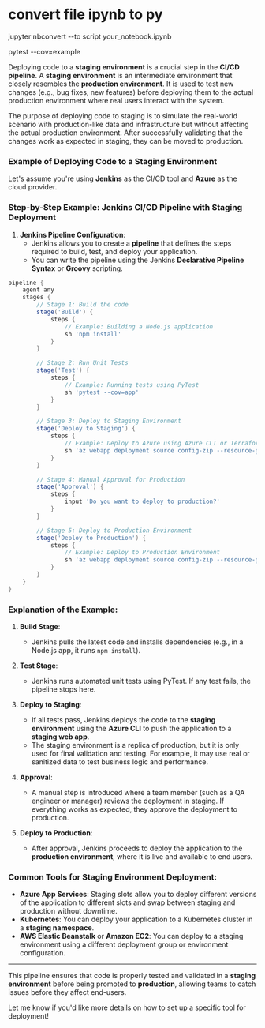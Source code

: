 
# convert file ipynb to py 
jupyter nbconvert --to script your_notebook.ipynb


pytest --cov=example







Deploying code to a **staging environment** is a crucial step in the **CI/CD pipeline**. A **staging environment** is an intermediate environment that closely resembles the **production environment**. It is used to test new changes (e.g., bug fixes, new features) before deploying them to the actual production environment where real users interact with the system.

The purpose of deploying code to staging is to simulate the real-world scenario with production-like data and infrastructure but without affecting the actual production environment. After successfully validating that the changes work as expected in staging, they can be moved to production.

### Example of Deploying Code to a Staging Environment

Let's assume you're using **Jenkins** as the CI/CD tool and **Azure** as the cloud provider.

### **Step-by-Step Example: Jenkins CI/CD Pipeline with Staging Deployment**

1. **Jenkins Pipeline Configuration**:
   - Jenkins allows you to create a **pipeline** that defines the steps required to build, test, and deploy your application.
   - You can write the pipeline using the Jenkins **Declarative Pipeline Syntax** or **Groovy** scripting.

```groovy
pipeline {
    agent any
    stages {
        // Stage 1: Build the code
        stage('Build') {
            steps {
                // Example: Building a Node.js application
                sh 'npm install'
            }
        }

        // Stage 2: Run Unit Tests
        stage('Test') {
            steps {
                // Example: Running tests using PyTest
                sh 'pytest --cov=app'
            }
        }

        // Stage 3: Deploy to Staging Environment
        stage('Deploy to Staging') {
            steps {
                // Example: Deploy to Azure using Azure CLI or Terraform
                sh 'az webapp deployment source config-zip --resource-group myResourceGroup --name myStagingApp --src staging.zip'
            }
        }

        // Stage 4: Manual Approval for Production
        stage('Approval') {
            steps {
                input 'Do you want to deploy to production?'
            }
        }

        // Stage 5: Deploy to Production Environment
        stage('Deploy to Production') {
            steps {
                // Example: Deploy to Production Environment
                sh 'az webapp deployment source config-zip --resource-group myResourceGroup --name myProductionApp --src production.zip'
            }
        }
    }
}
```

### Explanation of the Example:

1. **Build Stage**: 
   - Jenkins pulls the latest code and installs dependencies (e.g., in a Node.js app, it runs `npm install`).
   
2. **Test Stage**: 
   - Jenkins runs automated unit tests using PyTest. If any test fails, the pipeline stops here.

3. **Deploy to Staging**: 
   - If all tests pass, Jenkins deploys the code to the **staging environment** using the **Azure CLI** to push the application to a **staging web app**.
   - The staging environment is a replica of production, but it is only used for final validation and testing. For example, it may use real or sanitized data to test business logic and performance.
   
4. **Approval**: 
   - A manual step is introduced where a team member (such as a QA engineer or manager) reviews the deployment in staging. If everything works as expected, they approve the deployment to production.

5. **Deploy to Production**: 
   - After approval, Jenkins proceeds to deploy the application to the **production environment**, where it is live and available to end users.

### Common Tools for Staging Environment Deployment:
- **Azure App Services**: Staging slots allow you to deploy different versions of the application to different slots and swap between staging and production without downtime.
- **Kubernetes**: You can deploy your application to a Kubernetes cluster in a **staging namespace**.
- **AWS Elastic Beanstalk** or **Amazon EC2**: You can deploy to a staging environment using a different deployment group or environment configuration.

---

This pipeline ensures that code is properly tested and validated in a **staging environment** before being promoted to **production**, allowing teams to catch issues before they affect end-users.

Let me know if you'd like more details on how to set up a specific tool for deployment!
